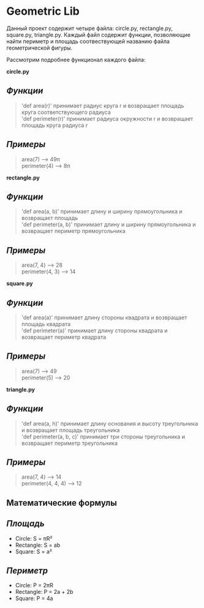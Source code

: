 # Geometric Lib

Данный проект содержит четыре файла: circle.py, rectangle.py, square.py, triangle.py. Каждый файл содержит функции, позволяющие найти периметр и площадь соотвествующей названию файла геометрической фигуры.

Рассмотрим подробнее функционал каждого файла:

**circle.py**

## *Функции*

> 'def area(r)' принимает радиус круга r и возвращает площадь круга соответствующего радиуса<br>
> 'def perimeter(r)' принимает радиуса окружности r и возвращает площадь круга радиуса r

## *Примеры*

> area(7) --> 49π<br>
> perimeter(4) --> 8π

**rectangle.py**

## *Функции*

> 'def area(a, b)' принимает длину и ширину прямоугольника и возвращает площадь<br>
> 'def perimeter(a, b)' принимает длину и ширину прямоугольника и возвращает периметр прямоугольника

## *Примеры*

> area(7, 4) --> 28<br>
> perimeter(4, 3) --> 14

**square.py**

## *Функции*

> 'def area(a)' принимает длину стороны квадрата и возвращает площадь квадрата<br>
> 'def perimeter(a)' принимает длину стороны квадрата и возвращает периметр квадрата

## *Примеры*

> area(7) --> 49<br>
> perimeter(5) --> 20

**triangle.py**

## *Функции*

> 'def area(a, h)' принимает длину основания и высоту треугольника и возвращает площадь треугольника<br>
> 'def perimeter(a, b, c)' принимает три стороны треугольника и возвращает периметр треугольника

## *Примеры*

> area(7, 4) --> 14<br>
> perimeter(4, 4, 4) --> 12

## Математические формулы
## *Площадь*
- Circle: S = πR²<br>
- Rectangle: S = ab<br>
- Square: S = a²<br>

## *Периметр*
- Circle: P = 2πR<br>
- Rectangle: P = 2a + 2b<br>
- Square: P = 4a<br>
